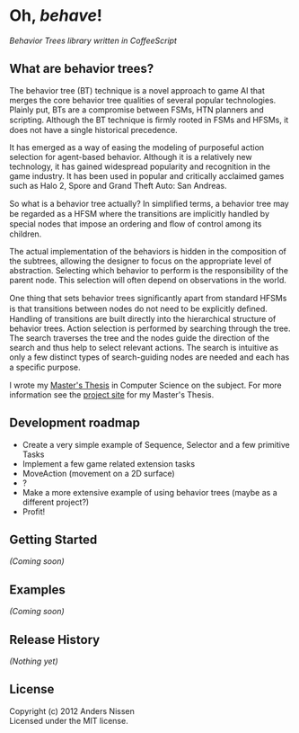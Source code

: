 # Oh, _behave_!

*Behavior Trees library written in CoffeeScript*


## What are behavior trees?

The behavior tree (BT) technique is a novel approach to game AI that merges the core behavior tree qualities of several popular technologies. Plainly put, BTs are a compromise between FSMs, HTN planners and scripting. Although the BT technique is ﬁrmly rooted in FSMs and HFSMs, it does not have a single historical precedence.

It has emerged as a way of easing the modeling of purposeful action selection for agent-based behavior. Although it is a relatively new technology, it has gained widespread popularity and recognition in the game industry. It has been used in popular and critically acclaimed games such as Halo 2, Spore and Grand Theft Auto: San Andreas.

So what is a behavior tree actually? In simpliﬁed terms, a behavior tree may be regarded as a HFSM where the transitions are implicitly handled by special nodes that impose an ordering and ﬂow of control among its children. 

The actual implementation of the behaviors is hidden in the composition of the subtrees, allowing the designer to focus on the appropriate level of abstraction. Selecting which behavior to perform is the responsibility of the parent node. This selection will often depend on observations in the world.

One thing that sets behavior trees signiﬁcantly apart from standard HFSMs is that transitions between nodes do not need to be explicitly deﬁned. Handling of transitions are built directly into the hierarchical structure of behavior trees. Action selection is performed by searching through the tree. The search traverses the tree and the nodes guide the direction of the search and thus help to select relevant actions. The search is intuitive as only a few distinct types of search-guiding nodes are needed and each has a speciﬁc purpose.

I wrote my [Master's Thesis](https://docs.google.com/viewer?a=v&pid=sites&srcid=ZGVmYXVsdGRvbWFpbnxiZWhhdmlvcnRyZWVlZGl0b3J8Z3g6NzZiNDU2OWY0MTRlODUzYQ) in Computer Science on the subject. For more information see the [project site](https://sites.google.com/site/behaviortreeeditor/) for my Master's Thesis.


## Development roadmap

* Create a very simple example of Sequence, Selector and a few primitive Tasks
* Implement a few game related extension tasks
* MoveAction (movement on a 2D surface)
* ?
* Make a more extensive example of using behavior trees (maybe as a different project?)
* Profit!


## Getting Started
_(Coming soon)_


## Examples
_(Coming soon)_


## Release History
_(Nothing yet)_

## License
Copyright (c) 2012 Anders Nissen  
Licensed under the MIT license.
